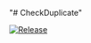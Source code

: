 "# CheckDuplicate" 

[![Release](https://jitpack.io/v/lionants02/CheckDuplicate.svg)](https://jitpack.io/#lionants02/CheckDuplicate)  
